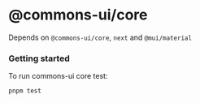 # @commons-ui/core

Depends on `@commons-ui/core`, `next` and `@mui/material`

### Getting started

To run commons-ui core test:

```
pnpm test
```
